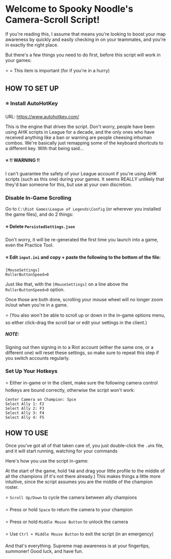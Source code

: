 
# Welcome to Spooky Noodle's Camera-Scroll Script!

If you're reading this, I assume that means you're looking to boost your map awareness by quickly and easily checking in on your teammates, and you're in exactly the right place. 

But there's a few things you need to do first, before this script will work in your games:

⭐ = This item is important (for if you're in a hurry)

## HOW TO SET UP

### ⭐ Install AutoHotKey 

URL: https://www.autohotkey.com/

This is the engine that drives the script. Don't worry, people have been using AHK scripts in League for a decade, and the only ones who have received anything like a ban or warning are people cheesing inhuman combos. We're basically just remapping some of the keyboard shortcuts to a different key. With that being said...

#### ⭐ !! WARNING !!

I can't guarantee the safety of your League account if you're using AHK scripts (such as this one) during your games. It seems REALLY unlikely that they'd ban someone for this, but use at your own discretion.

### Disable In-Game Scrolling

Go to `C:\Riot Games\League of Legends\Config` (or wherever you installed the game files), and do 2 things:

#### ⭐ Delete `PersistedSettings.json`
Don't worry, it will be re-generated the first time you launch into a game, even the Practice Tool.

#### ⭐ Edit `input.ini` and copy + paste the following to the bottom of the file:
```
[MouseSettings]
RollerButtonSpeed=0
```

Just like that, with the `[MouseSettings]` on a line above the `RollerButtonSpeed=0` option.

Once those are both done, scrolling your mouse wheel will no longer zoom in/out when you're in a game. 

⭐ (You also won't be able to scroll up or down in the in-game options menu, so either click-drag the scroll bar or edit your settings in the client.)

##### NOTE:
Signing out then signing in to a Riot account (either the same one, or a different one) will reset these settings, so make sure to repeat this step if you switch accounts regularly.

### Set Up Your Hotkeys

⭐ Either in-game or in the client, make sure the following camera control hotkeys are bound correctly, otherwise the script won't work:
```
Center Camera on Champion: Spce
Select Ally 1: F2
Select Ally 2: F3
Select Ally 3: F4
Select Ally 4: F5
```

## HOW TO USE

Once you've got all of that taken care of, you just double-click the `.ahk` file, and it will start running, watching for your commands


Here's how you use the script in-game:

At the start of the game, hold `TAB` and drag your little profile to the middle of all the champions (if it's not there already.) This makes things a little more intuitive, since the script assumes you are the middle of the champion roster. 

⭐ `Scroll Up/Down` to cycle the camera between ally champions

⭐ Press or hold `Space` to return the camera to your champion

⭐ Press or hold `Middle Mouse Button` to unlock the camera

⭐ Use `Ctrl + Middle Mouse Button` to exit the script (in an emergency)

And that's everything. Supreme map awareness is at your fingertips, summoner! Good luck, and have fun.
